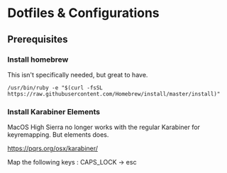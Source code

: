 # Dotfiles & Configurations



## Prerequisites

### Install homebrew

This isn't specifically needed, but great to have.

    /usr/bin/ruby -e "$(curl -fsSL https://raw.githubusercontent.com/Homebrew/install/master/install)"

### Install Karabiner Elements

MacOS High Sierra no longer works with the regular Karabiner for keyremapping. But elements does.

https://pqrs.org/osx/karabiner/

Map the following keys : 
    CAPS_LOCK -> esc

